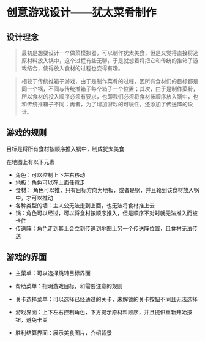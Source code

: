 # 创意游戏设计——犹太菜肴制作



## 设计理念

>  最初是想要设计一个做菜模拟器，可以制作犹太美食，但是又觉得直接将选原材料放入锅中，这个过程有些无聊，于是就想着将把它和传统的推箱子游戏结合，使得放入食材的过程也变得有趣。

> 相较于传统推箱子游戏，由于是制作菜肴的过程，因所有食材们的目标都是同一个锅，不同与传统推箱子每个箱子一个位置；其次，由于是制作菜肴，所以食材的投入顺序必须有要求，也即我们必须将食材按顺序放入锅中，也和传统推箱子不同；再者，为了增加游戏的可玩性，还添加了传送阵的设计。



## 游戏的规则

目标是将所有食材按顺序推入锅中，制成犹太美食

在地图上有以下元素

* 角色：可以控制上下左右移动
* 地板：角色可以在上面任意走
* 食材： 角色可以推，只有目标方向为地板，或者是锅，并且轮到该食材放入锅中，才可以推动
* 各种类型的墙：主人公无法走到上面，也无法将食材推上去
* 锅：角色可以经过，可以将食材按顺序推入，但是顺序不对时就无法推入而被卡住
* 传送阵：角色走到其上会立刻传送到地图上另一个传送阵位置，且食材无法传送

## 游戏的界面


* 主菜单：可以选择跳转目标界面
* 帮助菜单：指明游戏目标，和需要注意的规则
* 关卡选择菜单：可以选择已经通过的关卡，未解锁的关卡按钮不同且无法选择


* 游戏界面：上下左右控制角色，下方提示原材料顺序，并且提供重新开始按钮，避免卡关

* 胜利结算界面：展示美食图片，介绍背景